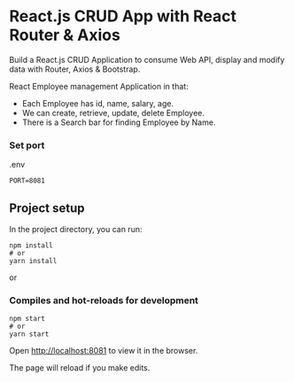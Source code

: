 # React.js CRUD App with React Router & Axios

Build a React.js CRUD Application to consume Web API, display and modify data with Router, Axios & Bootstrap.

React Employee management Application in that:
- Each Employee has id, name, salary, age.
- We can create, retrieve, update, delete Employee.
- There is a Search bar for finding Employee by Name.

### Set port
.env
```
PORT=8081
```

## Project setup

In the project directory, you can run:

```
npm install
# or
yarn install
```

or

### Compiles and hot-reloads for development

```
npm start
# or
yarn start
```

Open [http://localhost:8081](http://localhost:8081) to view it in the browser.

The page will reload if you make edits.
